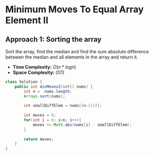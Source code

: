 # Minimum Moves To Equal Array Element II

## Approach 1: Sorting the array
Sort the array, find the median and find the sum absolute difference between the median and all elements in the array and return it.

- **Time Complexity:** $O(n*logn)$
- **Space Complexity:** $O(1)$

```java
class Solution {
    public int minMoves2(int[] nums) {
        int n =  nums.length;
        Arrays.sort(nums);
        
        int smallDiffElem = nums[(n-1)/2];
            
        int moves = 0;
        for(int i = 0; i<n; i++){
            moves += Math.abs(nums[i] - smallDiffElem);
        }
        
        return moves;
    }
}
```